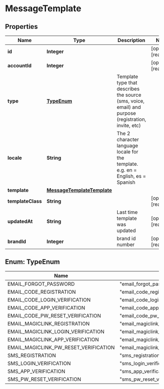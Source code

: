 

# MessageTemplate


## Properties

| Name | Type | Description | Notes |
|------------ | ------------- | ------------- | -------------|
|**id** | **Integer** |  |  [optional] [readonly] |
|**accountId** | **Integer** |  |  [optional] [readonly] |
|**type** | [**TypeEnum**](#TypeEnum) | Template type that describes the source (sms, voice, email) and purpose (registration, invite, etc) |  |
|**locale** | **String** | The 2 character language locale for the template. e.g. en &#x3D; English, es &#x3D; Spanish |  |
|**template** | [**MessageTemplateTemplate**](MessageTemplateTemplate.md) |  |  |
|**templateClass** | **String** |  |  [optional] [readonly] |
|**updatedAt** | **String** | Last time template was updated |  [optional] [readonly] |
|**brandId** | **Integer** | brand id number |  [optional] [readonly] |



## Enum: TypeEnum

| Name | Value |
|---- | -----|
| EMAIL_FORGOT_PASSWORD | &quot;email_forgot_password&quot; |
| EMAIL_CODE_REGISTRATION | &quot;email_code_registration&quot; |
| EMAIL_CODE_LOGIN_VERIFICATION | &quot;email_code_login_verification&quot; |
| EMAIL_CODE_APP_VERIFICATION | &quot;email_code_app_verification&quot; |
| EMAIL_CODE_PW_RESET_VERIFICATION | &quot;email_code_pw_reset_verification&quot; |
| EMAIL_MAGICLINK_REGISTRATION | &quot;email_magiclink_registration&quot; |
| EMAIL_MAGICLINK_LOGIN_VERIFICATION | &quot;email_magiclink_login_verification&quot; |
| EMAIL_MAGICLINK_APP_VERIFICATION | &quot;email_magiclink_app_verification&quot; |
| EMAIL_MAGICLINK_PW_RESET_VERIFICATION | &quot;email_magiclink_pw_reset_verification&quot; |
| SMS_REGISTRATION | &quot;sms_registration&quot; |
| SMS_LOGIN_VERIFICATION | &quot;sms_login_verification&quot; |
| SMS_APP_VERIFICATION | &quot;sms_app_verification&quot; |
| SMS_PW_RESET_VERIFICATION | &quot;sms_pw_reset_verification&quot; |



